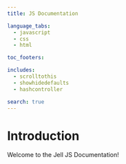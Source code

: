 ```yaml
---
title: JS Documentation

language_tabs:
  - javascript
  - css
  - html

toc_footers:

includes:
  - scrolltothis
  - showhidedefaults
  - hashcontroller

search: true
---
```


# Introduction

Welcome to the Jell JS Documentation!
